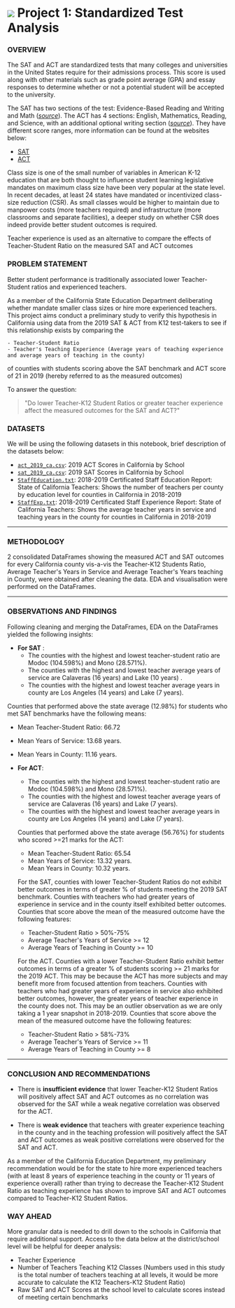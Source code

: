 # ![](https://ga-dash.s3.amazonaws.com/production/assets/logo-9f88ae6c9c3871690e33280fcf557f33.png) Project 1: Standardized Test Analysis

### OVERVIEW

The SAT and ACT are standardized tests that many colleges and universities in the United States require for their admissions process. This score is used along with other materials such as grade point average (GPA) and essay responses to determine whether or not a potential student will be accepted to the university.

The SAT has two sections of the test: Evidence-Based Reading and Writing and Math ([*source*](https://www.princetonreview.com/college/sat-sections)). The ACT has 4 sections: English, Mathematics, Reading, and Science, with an additional optional writing section ([*source*](https://www.act.org/content/act/en/products-and-services/the-act/scores/understanding-your-scores.html)). They have different score ranges, more information can be found at the websites below:
* [SAT](https://collegereadiness.collegeboard.org/sat)
* [ACT](https://www.act.org/content/act/en.html)

Class size is one of the small number of variables in American K-12 education that are both thought to influence student learning legislative mandates on maximum class size have been very popular at the state level.  In recent decades, at least 24 states have mandated or incentivized class-size reduction (CSR). As small classes would be higher to maintain due to manpower costs (more teachers required) and infrastructure (more classrooms and separate facilities), a deeper study on whether CSR does indeed provide better student outcomes is required.

Teacher experience is used as an alternative to compare the effects of Teacher-Student Ratio on the measured SAT and ACT outcomes

### PROBLEM STATEMENT

Better student performance is traditionally associated lower Teacher-Student ratios and experienced teachers.

As a member of the California State Education Department deliberating whether mandate smaller class sizes or hire more experienced teachers. This project aims conduct a preliminary study to verify this hypothesis in California using data from the 2019 SAT & ACT from K12 test-takers to see if this relationship exists by comparing the

    - Teacher-Student Ratio
    - Teacher's Teaching Experience (Average years of teaching experience and average years of teaching in the county)

of counties with students scoring above the SAT benchmark and ACT score of 21 in 2019 (hereby referred to as the measured outcomes)

To answer the question:
> "Do lower Teacher-K12 Student Ratios or greater teacher experience affect the measured outcomes for the SAT and ACT?"

### DATASETS

We will be using the following datasets in this notebook, brief description of the datasets below:

* [`act_2019_ca.csv`](./data/act_2019_ca.csv): 2019 ACT Scores in California by School
* [`sat_2019_ca.csv`](./data/sat_2019_ca.csv): 2019 SAT Scores in California by School
* [`StaffEducation.txt`](./data/StaffEducation.txt): 2018-2019 Certificated Staff Education Report: State of California Teachers: Shows the number of teachers per county by education level for counties in California in 2018-2019
* [`StaffExp.txt`](./data/StaffExp.txt): 2018-2019 Certificated Staff Experience Report: State of California Teachers: Shows the average teacher years in service and teaching years in the county for counties in California in 2018-2019

---

### METHODOLOGY

2 consolidated DataFrames showing the measured ACT and SAT outcomes for every California county vis-a-vis the Teacher-K12 Students Ratio, Average Teacher's Years in Service and Average Teacher's Years teaching in County, were obtained after cleaning the data. EDA and visualisation were performed on the DataFrames.

---
### OBSERVATIONS AND FINDINGS

Following cleaning and merging the DataFrames, EDA on the DataFrames yielded the following insights:

* **For SAT** :
  * The counties with the highest and lowest teacher-student ratio are Modoc (104.598%) and Mono (28.571%).
  * The counties with the highest and lowest teacher average years of service are Calaveras (16 years) and Lake (10 years) .
  * The counties with the highest and lowest teacher average years in county are Los Angeles (14 years) and Lake (7 years).

Counties that performed above the state average (12.98%) for students who met SAT benchmarks have the following means:
  * Mean Teacher-Student Ratio: 66.72
  * Mean Years of Service: 13.68 years.
  * Mean Years in County: 11.16 years.

* **For ACT**:
  * The counties with the highest and lowest teacher-student ratio are Modoc (104.598%) and Mono (28.571%).
  * The counties with the highest and lowest teacher average years of service are Calaveras (16 years) and Lake (7 years).
  * The counties with the highest and lowest teacher average years in county are Los Angeles (14 years) and Lake (7 years).

  Counties that performed above the state average (56.76%) for students who scored >=21 marks for the ACT:
  * Mean Teacher-Student Ratio: 65.54
  * Mean Years of Service: 13.32 years.
  * Mean Years in County: 10.32 years.

  For the SAT, counties with lower Teacher-Student Ratios do not exhibit better outcomes in terms of greater % of students meeting the 2019 SAT benchmark. Counties with teachers who had greater years of experience in service and in the county itself exhibited better outcomes. Counties that score above the mean of the measured outcome have the following features:

  - Teacher-Student Ratio > 50%-75%
  - Average Teacher's Years of Service >= 12
  - Average Years of Teaching in County >= 10


  For the ACT. Counties with a lower Teacher-Student Ratio exhibit better outcomes in terms of a greater % of students scoring >= 21 marks for the 2019 ACT. This may be because the ACT has more subjects and may benefit more from focused attention from teachers. Counties with teachers who had greater years of experience in service also exhibited better outcomes, however, the greater years of teacher experience in the county does not. This may be an outlier observation as we are only taking a 1 year snapshot in 2018-2019. Counties that score above the mean of the measured outcome have the following features:

  - Teacher-Student Ratio > 58%-73%
  - Average Teacher's Years of Service >= 11
  - Average Years of Teaching in County >= 8
---

### CONCLUSION AND RECOMMENDATIONS  


* There is **insufficient evidence** that lower Teacher-K12 Student Ratios will positively affect SAT and ACT outcomes as no correlation was observed for the SAT while a weak negative correlation was observed for the ACT.

* There is **weak evidence** that teachers with greater experience teaching in the county and in the teaching profession will positively affect the SAT and ACT outcomes as weak positive correlations were observed for the SAT and ACT.

As a member of the California Education Department, my preliminary recommendation would be for the state to hire more experienced teachers (with at least 8 years of experience teaching in the county or 11 years of experience overall) rather than trying to decrease the Teacher-K12 Student Ratio as teaching experience has shown to improve SAT and ACT outcomes compared to Teacher-K12 Student Ratios.

### WAY AHEAD

More granular data is needed to drill down to the schools in California that require additional support. Access to the data below at the district/school level will be helpful for deeper analysis:

 - Teacher Experience
 - Number of Teachers Teaching K12 Classes (Numbers used in this study is the total number of teachers teaching at all levels, it would be more accurate to calculate the K12 Teachers-K12 Student Ratio)
 - Raw SAT and ACT Scores at the school level to calculate scores instead of meeting certain benchmarks
